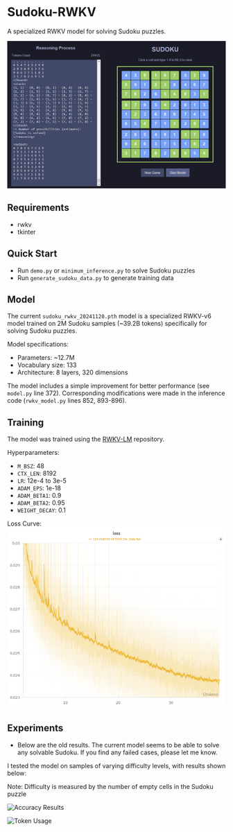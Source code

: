 # Sudoku-RWKV

A specialized RWKV model for solving Sudoku puzzles.

![menu](./assets/menu.png)

## Requirements

- rwkv
- tkinter

## Quick Start

- Run `demo.py` or `minimum_inference.py` to solve Sudoku puzzles
- Run `generate_sudoku_data.py` to generate training data

## Model

The current `sudoku_rwkv_20241120.pth` model is a specialized RWKV-v6 model trained on 2M Sudoku samples (~39.2B tokens) specifically for solving Sudoku puzzles.

Model specifications:
- Parameters: ~12.7M
- Vocabulary size: 133
- Architecture: 8 layers, 320 dimensions

The model includes a simple improvement for better performance (see `model.py` line 372). Corresponding modifications were made in the inference code (`rwkv_model.py` lines 852, 893-896).

## Training

The model was trained using the [RWKV-LM](https://github.com/BlinkDL/RWKV-LM) repository.

Hyperparameters:
- `M_BSZ`: 48
- `CTX_LEN`: 8192
- `LR`: 12e-4 to 3e-5
- `ADAM_EPS`: 1e-18
- `ADAM_BETA1`: 0.9
- `ADAM_BETA2`: 0.95
- `WEIGHT_DECAY`: 0.1

Loss Curve:
![Training Loss Curve](./assets/loss.png)

## Experiments

- Below are the old results. The current model seems to be able to solve any solvable Sudoku. If you find any failed cases, please let me know.

I tested the model on samples of varying difficulty levels, with results shown below:

Note: Difficulty is measured by the number of empty cells in the Sudoku puzzle

![Accuracy Results](./assets/perfect_solution_rate.png)

![Token Usage](./assets/token_usage.png)
